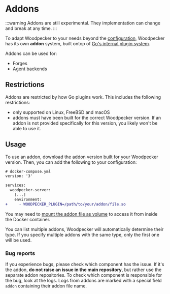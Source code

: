 # Addons

:::warning
Addons are still experimental. They implementation can change and break at any time.
:::

To adapt Woodpecker to your needs beyond the [configuration](../10-server-config.md), Woodpecker has its own **addon** system, built ontop of [Go's internal plugin system](https://go.dev/pkg/plugin).

Addons can be used for:

- Forges
- Agent backends

## Restrictions

Addons are restricted by how Go plugins work. This includes the following restrictions:

- only supported on Linux, FreeBSD and macOS
- addons must have been built for the correct Woodpecker version. If an addon is not provided specifically for this version, you likely won't be able to use it.

## Usage

To use an addon, download the addon version built for your Woodpecker version. Then, you can add the following to your configuration:

```diff
# docker-compose.yml
version: '3'

services:
  woodpecker-server:
    [...]
    environment:
+     - WOODPECKER_PLUGIN=/path/to/your/addon/file.so
```

You may need to [mount the addon file as volume](https://docs.docker.com/storage/volumes/#create-and-manage-volumes) to access it from inside the Docker container.

You can list multiple addons, Woodpecker will automatically determine their type. If you specify multiple addons with the same type, only the first one will be used.

### Bug reports

If you experience bugs, please check which component has the issue. If it's the addon, **do not raise an issue in the main repository**, but rather use the separate addon repositories. To check which component is responsible for the bug, look at the logs. Logs from addons are marked with a special field `addon` containing their addon file name.

